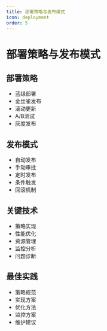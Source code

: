 ```yaml
---
title: 部署策略与发布模式
icon: deployment
order: 5
---
```


# 部署策略与发布模式

## 部署策略
- 蓝绿部署
- 金丝雀发布
- 滚动更新
- A/B测试
- 灰度发布

## 发布模式
- 自动发布
- 手动审批
- 定时发布
- 条件触发
- 回滚机制

## 关键技术
- 策略实现
- 性能优化
- 资源管理
- 监控分析
- 问题诊断

## 最佳实践
- 策略规范
- 实现方案
- 优化方法
- 监控方案
- 维护建议
